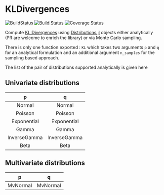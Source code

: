 # KLDivergences
![BuildStatus](https://github.com/theogf/KLDivergences.jl/workflows/ci.svg)
[![Build Status](https://travis-ci.com/theogf/KLDivergences.jl.svg?branch=main)](https://travis-ci.com/theogf/KLDivergences.jl)
[![Coverage Status](https://coveralls.io/repos/github/theogf/KLDivergences.jl/badge.svg?branch=main)](https://coveralls.io/github/theogf/KLDivergences.jl?branch=main)


Compute [KL Divergences](https://en.wikipedia.org/wiki/Kullback%E2%80%93Leibler_divergence) using [Distributions.jl](https://github.com/JuliaStats/Distributions.jl) objects either analytically (PR are welcome to enrich the library) or via Monte Carlo sampling.

There is only one function exported : `KL` which takes two arguments `p` and `q` for an analytical formulation and an additional argument `n_samples` for the sampling based approach.

The list of the pair of distributions supported analytically is given here 

## Univariate distributions

| p | q |
|:-------:|:-------:|
| Normal | Normal |
| Poisson | Poisson |
| Exponential | Exponential |
| Gamma | Gamma |
| InverseGamma | InverseGamma |
| Beta | Beta |

## Multivariate distributions

| p | q |
|:---:|:---:|
| MvNormal | MvNormal |
